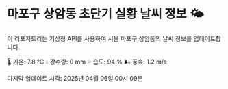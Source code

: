 
# 마포구 상암동 초단기 실황 날씨 정보 🌤️

이 리포지토리는 기상청 API를 사용하여 서울 마포구 상암동의 날씨 정보를 업데이트합니다. 

🌡️ 기온: 7.8 ℃
💧 강수량: 0 mm
💦 습도: 94 %
🌬️ 풍속: 1.2 m/s

마지막 업데이트 시각: 2025년 04월 06일 00시 09분    
